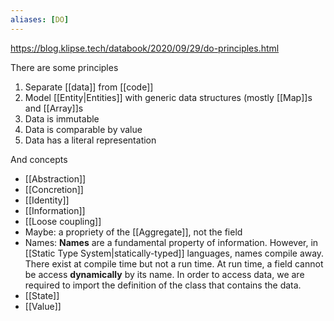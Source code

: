 ```yaml
---
aliases: [DO]
---
```


https://blog.klipse.tech/databook/2020/09/29/do-principles.html

There are some principles

1. Separate [[data]] from [[code]]
2. Model [[Entity|Entities]] with generic data structures (mostly [[Map]]s and [[Array]]s
3. Data is immutable
4. Data is comparable by value
5. Data has a literal representation

And concepts

- [[Abstraction]]
- [[Concretion]]
- [[Identity]]
- [[Information]]
- [[Loose coupling]]
- Maybe: a propriety of the [[Aggregate]], not the field
- Names: **Names** are a fundamental property of information. However, in [[Static Type System|statically-typed]] languages, names compile away. There exist at compile time but not a run time. At run time, a field cannot be access **dynamically** by its name. In order to access data, we are required to import the definition of the class that contains the data.
- [[State]]
- [[Value]]